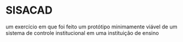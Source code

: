 # SISACAD
um exercício em que foi feito um protótipo minimamente viável de um sistema de controle institucional em uma instituição de ensino
